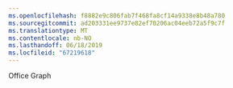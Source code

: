 ```yaml
---
ms.openlocfilehash: f8882e9c806fab7f468fa8cf14a9338e8b48a780
ms.sourcegitcommit: ad203331ee9737e82ef70206ac04eeb72a5f9c7f
ms.translationtype: MT
ms.contentlocale: nb-NO
ms.lasthandoff: 06/18/2019
ms.locfileid: "67219618"
---
```

Office Graph